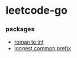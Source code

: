 # leetcode-go

### packages
- [roman to int](roman_to_int/romantoint.md)
- [longest common prefix](longest_common_prefix/longestcommonprefix.md)

